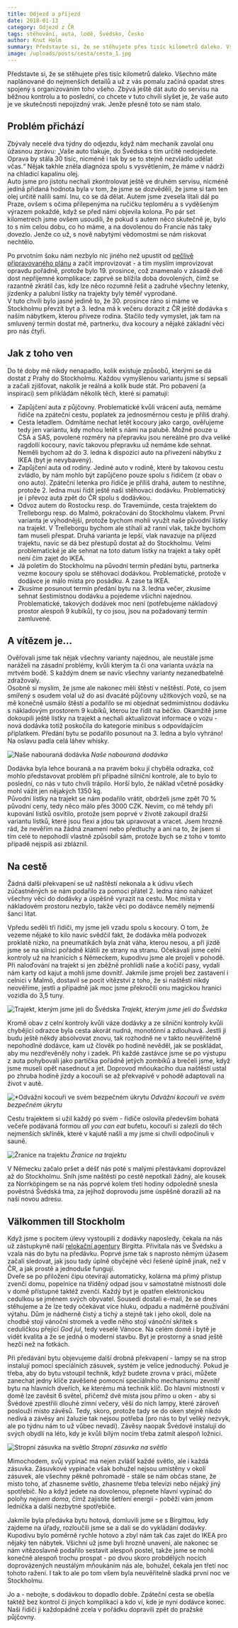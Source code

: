 ```yaml
---
title: Odjezd a příjezd
date: 2018-01-13
category: Odjezd z ČR
tags: stěhování, auta, lodě, Švédsko, Česko
author: Knut Holm
summary: Představte si, že se stěhujete přes tisíc kilometrů daleko. Všechno máte naplánované do nejmenších detailů a už z vás pomalu začíná opadat stres spojený s organizováním toho všeho. Zbývá ještě dát auto do servisu na běžnou kontrolu a to poslední, co chcete v tuto chvíli slyšet je, že vaše auto je ve skutečnosti nepojízdný vrak. Jenže přesně toto se nám stalo.
image: /uploads/posts/cesta/cesta_1.jpg
---
```


Představte si, že se stěhujete přes tisíc kilometrů daleko. Všechno máte naplánované do nejmenších detailů a už z vás pomalu začíná opadat stres spojený s organizováním toho všeho. Zbývá ještě dát auto do servisu na běžnou kontrolu a to poslední, co chcete v tuto chvíli slyšet je, že vaše auto je ve skutečnosti nepojízdný vrak. Jenže přesně toto se nám stalo.

## Problém přichází

Zbývaly necelé dva týdny do odjezdu, když nám mechanik zavolal onu úžasnou zprávu: „Vaše auto tlakuje, do Švédska s tím určitě nedojedete. Oprava by stála 30 tisíc, nicméně i tak by se to stejně nezvládlo udělat včas.“ Nějak takhle zněla diagnóza spolu s vysvětlením, že máme v nádrži na chladicí kapalinu olej.  
Auto jsme pro jistotu nechali zkontrolovat ještě ve druhém servisu, nicméně jediná přidaná hodnota byla v tom, že jsme se dozvěděli, že jsme si tam ten olej určitě nalili sami. Inu, co se dá dělat. Autem jsme zvesela lítali dál po Praze, ovšem s očima přilepenýma na ručičku teploměru a s vyděšeným výrazem pokaždé, když se před námi objevila kolona. Po pár set kilometrech jsme ovšem usoudili, že pokud s autem něco skutečně je, bylo to s ním celou dobu, co ho máme, a na dovolenou do Francie nás taky dovezlo. Jenže co už, s nově nabytými vědomostmi se nám riskovat nechtělo.

Po prvotním šoku nám nezbylo nic jiného než upustit od [pečlivě připravovaného plánu](/blog/mnau-ja-jedu-taky) a začít improvizovat - a tím myslím improvizovat opravdu pořádně, protože bylo 19. prosince, což znamenalo v zásadě dvě dost nepříjemné komplikace: zaprvé se blížila doba dovolených, čímž se razantně zkrátil čas, kdy lze něco rozumně řešit a zadruhé všechny letenky, jízdenky a palubní lístky na trajekty byly téměř vyprodané.  
V tuto chvíli bylo jasné jedině to, že 30. prosince ráno si máme ve Stockholmu převzít byt a 3. ledna má k večeru dorazit z ČR ještě dodávka s naším nábytkem, kterou přiveze rodina. Stačilo tedy vymyslet, jak tam na smluvený termín dostat mě, partnerku, dva kocoury a nějaké základní věci pro nás čtyři.  

## Jak z toho ven

Do té doby mě nikdy nenapadlo, kolik existuje způsobů, kterými se dá dostat z Prahy do Stockholmu. Každou vymyšlenou variantu jsme si sepsali a začali zjišťovat, nakolik je reálná a kolik bude stát. Pro pobavení (a inspiraci) sem přikládám několik těch, které si pamatuji:

 * Zapůjčení auta z půjčovny. Problematické kvůli vrácení auta, nemáme řidiče na zpáteční cestu, poplatek za jednosměrnou cestu je příliš drahý.
 * Cesta letadlem. Odmítáme nechat letět kocoury jako cargo, ověřujeme tedy jen variantu, kdy mohou letět s námi na palubě. Možné pouze u ČSA a SAS, povolené rozměry na přepravku jsou nereálné pro dva veliké ragdollí kocoury, navíc takovou přepravku už nemáme kde sehnat. Neměli bychom až do 3. ledna k dispozici auto na přivezení nábytku z IKEA (byt je nevybavený). 
 * Zapůjčení auta od rodiny. Jediné auto v rodině, které by takovou cestu zvládlo, by nám mohlo být zapůjčeno pouze spolu s řidičem (z obav o ono auto). Zpáteční letenka pro řidiče je příliš drahá, autem to nestihne, protože 2. ledna musí řídit ještě naši stěhovací dodávku. Problematický je i převoz auta zpět do ČR spolu s dodávkou. 
 * Odvoz autem do Rostocku resp. do Travemünde, cesta trajektem do Trelleborgu resp. do Malmö, pokračování do Stockholmu vlakem. První varianta je výhodnější, protože bychom mohli využít naše původní lístky na trajekt. V Trelleborgu bychom ale stíhali až ranní vlak, takže bychom tam museli přespat. Druhá varianta je lepší, vlak navazuje na příjezd trajektu, navíc se dá bez přestupů dostat až do Stockholmu. Velmi problematické je ale sehnat na toto datum lístky na trajekt a taky opět není čím zajet do IKEA. 
 * Já poletím do Stockholmu na původní termín předání bytu, partnerka vezme kocoury spolu se stěhovací dodávkou. Problematické, protože v dodávce je málo místa pro posádku. A zase ta IKEA.
 * Zkusíme posunout termín předání bytu na 3. ledna večer, zkusíme sehnat šestimístnou dodávku a pojedeme všichni najednou. Problematické, takových dodávek moc není (potřebujeme nákladový prostor alespoň 9 kubíků), ty co jsou, jsou na požadovaný termín zamluvené.

## A vítězem je… 

Ověřovali jsme tak nějak všechny varianty najednou, ale neustále jsme naráželi na zásadní problémy, kvůli kterým ta či ona varianta uvázla na mrtvém bodě. S každým dnem se navíc všechny varianty nezanedbatelně zdražovaly.  
Osobně si myslím, že jsme ale nakonec měli štěstí v neštěstí. Poté, co jsem smířený s osudem volal už do asi dvacáté půjčovny užitkových vozů, se na mě konečně usmálo štěstí a podařilo se mi objednat sedmimístnou dodávku s nákladovým prostorem 9 kubíků, kterou lze řídit na béčko. Okamžitě jsme dokoupili ještě lístky na trajekt a nechali aktualizovat informace o vozu - nová dodávka totiž poskočila do kategorie minibus s odpovídajícím příplatkem. Předání bytu se podařilo posunout na 3. ledna a bylo vyhráno! Na oslavu padla celá láhev whisky.

![Naše nabouraná dodávka](/uploads/posts/cesta/cesta_1.jpg)
*Naše nabouraná dodávka*

Dodávka byla lehce bouraná a na pravém boku jí chyběla odrazka, což mohlo představovat problém při případné silniční kontrole, ale to bylo to poslední, co nás v tuto chvíli trápilo. Horší bylo, že náklad včetně posádky mohl vážit jen nějakých 1350 kg.  
Původní lístky na trajekt se nám podařilo vrátit, obdrželi jsme zpět 70 % původní ceny, tedy něco málo přes 3000 CZK. Nevím, co mě tehdy při kupování lístků osvítilo, protože jsem poprvé v životě zakoupil dražší variantu lístků, které jsou flexi a jdou tak upravovat a vracet. Jsem hrozně rád, že nevěřím na žádná znamení nebo předtuchy a ani na to, že jsem si tím celé to nepohodlí vlastně způsobil sám, protože bych se z toho v tomto případě nejspíš asi zbláznil.

## Na cestě

Žádná další překvapení se už naštěstí nekonala a k údivu všech zúčastněných se nám podařilo za pomoci přátel 2. ledna ráno naházet všechny věci do dodávky a úspěšně vyrazit na cestu. Moc místa v nákladovém prostoru nezbylo, takže věci po dodávce neměly nejmenší šanci lítat. 

Vpředu seděli tři řidiči, my jsme jeli vzadu spolu s kocoury. O tom, že vezeme nějaké to kilo navíc svědčil fakt, že dodávka měla podvozek proklatě nízko, na pneumatikách byla znát váha, kterou nesou, a při jízdě jsme se na silnici pořádně klátili ze strany na stranu. Očekávali jsme celní kontroly už na hranicích s Německem, kupodivu jsme ale projeli v pohodě. Při naloďování na trajekt si jen zběžně prohlídli naše a kočičí pasy, vydali nám karty od kajut a mohli jsme dovnitř. Jakmile jsme projeli bez zastavení i celnici v Malmö, dostavil se pocit vítězství z toho, že si naštěstí nikdy neověříme, jestli a případně jak moc jsme překročili onu magickou hranici vozidla do 3,5 tuny. 

![Trajekt, kterým jsme jeli do Švédska](/uploads/posts/cesta/cesta_2.jpg)
*Trajekt, kterým jsme jeli do Švédska*

Kromě obav z celní kontroly kvůli váze dodávky a ze silniční kontroly kvůli chybějící odrazce byla cesta akorát nudná, monotónní a zdlouhavá. Jestli ji budu ještě někdy absolvovat znovu, tak rozhodně ne v takto neuvěřitelně nepohodlné dodávce, kam už člověk po hodině nevěděl, jak se poskládat, aby mu nezdřevěněly nohy i zadek. Při každé zastávce jsme se po výstupu z auta pohybovali jako partička pořádně jetých zombíků a brečeli jsme, když jsme museli opět nasednout a jet. Doprovod mňoukacího dua naštěstí ustal po zhruba hodině jízdy a kocouři se až překvapivě v pohodě adaptovali na život v autě. 

![*Odvážní kocouři ve svém bezpečném úkrytu](/uploads/posts/cesta/cesta_3.jpg)
*Odvážní kocouři ve svém bezpečném úkrytu*

Cestu trajektem si užil každý po svém - řidiče oslovila především bohatá večeře podávaná formou _all you can eat_ bufetu, kocouři si zalezli do těch nejmenších skříněk, které v kajutě našli a my jsme si chvíli odpočinuli v sauně.

![Žranice na trajektu](/uploads/posts/cesta/cesta_4.jpg)
*Žranice na trajektu*

V Německu začalo pršet a déšť nás poté s malými přestávkami doprovázel až do Stockholmu. Sníh jsme naštěstí po cestě nepotkali žádný, ale kousek za Norrköpingem se na nás poprvé kolem třetí hodiny odpoledně snesla pověstná Švédská tma, za jejíhož doprovodu jsme úspěšně dorazili až na naši novou adresu.

## Välkommen till Stockholm

Když jsme s pocitem úlevy vystoupili z dodávky naposledy, čekala na nás už zástupkyně naší [relokační agentury](/blog/jednu-relokaci-prosim) Birgitta. Přivítala nás ve Švédsku a vzala nás do bytu na předávku. Poprvé jsme tak s naprosto němým úžasem začali sledovat, jak jsou tady úplně obyčejné věci řešené úplně jinak, než v ČR, a jak prostě a jednoduše fungují.  
Dveře se po přiložení čipu otevírají automaticky, kolárna má přímý přístup zvenčí domu, popelnice na tříděný odpad jsou v samostatné místnosti dole v domě přístupné taktéž zvenčí. Každý byt je opatřen elektronickou cedulkou se jménem svých obyvatel. Sousedi dostali e-mail, že se dnes stěhujeme a že lze tedy očekávat více hluku, odpadu a nadměrně používání výtahu. Dům je nádherně čistý a tichý a stejně tak i jeho okolí, dole na chodbě stojí vánoční stromek a vedle něho stojí vánoční skřítek s ceduličkou přející _God jul_, tedy veselé Vánoce. Na celém domě i bytě je vidět kvalita a že se jedná o moderní stavbu. Byt je prostorný a snad ještě hezčí než na fotkách.  

Při předávání bytu objevujeme další drobná překvapení - lampy se na strop instalují pomocí speciálních zásuvek, systém je velice jednoduchý. Pokud je třeba, aby do bytu vstoupil technik, když budete zrovna v práci, můžete zanechat jedny klíče zavěšené pomocní speciálního mechanismu zevnitř bytu na hlavních dveřích, ke kterému má technik klíč. Do hlavní místnosti v domě lze zavěsit 6 světel, přičemž dvě místa jsou přímo u oken - aby si Švédové zpestřili dlouhé zimní večery, věší do nich lampy, které zároveň poslouží místo závěsů. Tedy, skoro, protože tady se do oken stejně nikdo nedívá a závěsy ani žaluzie tak nejsou potřeba (pro nás to byl veliký nezvyk, ale po týdnu nám to už vůbec nevadí). Závěsy naopak Švédové instalují do svých obydlí na léto, kdy je kvůli bílým nocím třeba zatmít alespoň ložnici.  

![Stropní zásuvka na světlo](/uploads/posts/cesta/cesta_5.jpg)
*Stropní zásuvka na světlo*

Mimochodem, svůj vypínač má nejen zvlášť každé světlo, ale i každá zásuvka. Zásuvkové vypínače však bohužel nejsou umístěny v okolí zásuvek, ale všechny pěkně pohromadě - stále se nám občas stane, že místo toho, ať zhasneme světlo, zhasneme třeba televizi nebo nějaký jiný spotřebič. No a když jedete na dovolenou, přepnete hlavní vypínač do polohy _nejsem doma_, čímž zajistíte šetření energií - poběží vám jenom lednička a další nezbytné spotřebiče.

Jakmile byla předávka bytu hotová, domluvili jsme se s Birgittou, kdy zajdeme na úřady, rozloučili jsme se a dali se do vykládání dodávky. Kupodivu bylo poměrně rychle hotovo a zbyl nám tak čas zajet do IKEA pro nějaký ten nábytek. Všichni už jsme byli hrozně unavení, ale nakonec se nám vítězoslavně podařilo sestavit alespoň postel, takže jsme se mohli konečně alespoň trochu prospat - po dvou skoro probdělých nocích doprovázených neustálým mňoukáním nás ale, bohužel, čekala jen třetí noc tohoto ražení. I tak to ale po tom všem byla neuvěřitelně sladká první noc ve Stockholmu.

Jo a - nebojte, s dodávkou to dopadlo dobře. Zpáteční cesta se obešla taktéž bez kontrol či jiných komplikací a kdo ví, kde je nyní dodávce konec. Naši řidiči ji každopádně zcela v pořádku dopravili zpět do pražské půjčovny.
